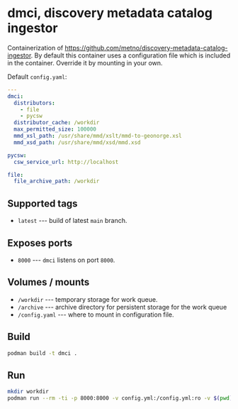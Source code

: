# dmci, discovery metadata catalog ingestor

Containerization of https://github.com/metno/discovery-metadata-catalog-ingestor. By default this container uses a configuration file which is included in the container. Override it by mounting in your own.

Default `config.yaml`:

```yaml
---
dmci:
  distributors:
    - file
    - pycsw
  distributor_cache: /workdir
  max_permitted_size: 100000
  mmd_xsl_path: /usr/share/mmd/xslt/mmd-to-geonorge.xsl
  mmd_xsd_path: /usr/share/mmd/xsd/mmd.xsd

pycsw:
  csw_service_url: http://localhost

file:
  file_archive_path: /workdir
```

## Supported tags

* `latest` --- build of latest `main` branch.

## Exposes ports

* `8000` --- `dmci` listens on port `8000`.

## Volumes / mounts

* `/workdir` --- temporary storage for work queue.
* `/archive` --- archive directory for persistent storage for the work queue
* `/config.yaml` --- where to mount in configuration file.

## Build

```bash
podman build -t dmci .
```

## Run

```bash
mkdir workdir
podman run --rm -ti -p 8000:8000 -v config.yml:/config.yml:ro -v $(pwd)/workdir:/workdir localhost/dmci:latest
```
